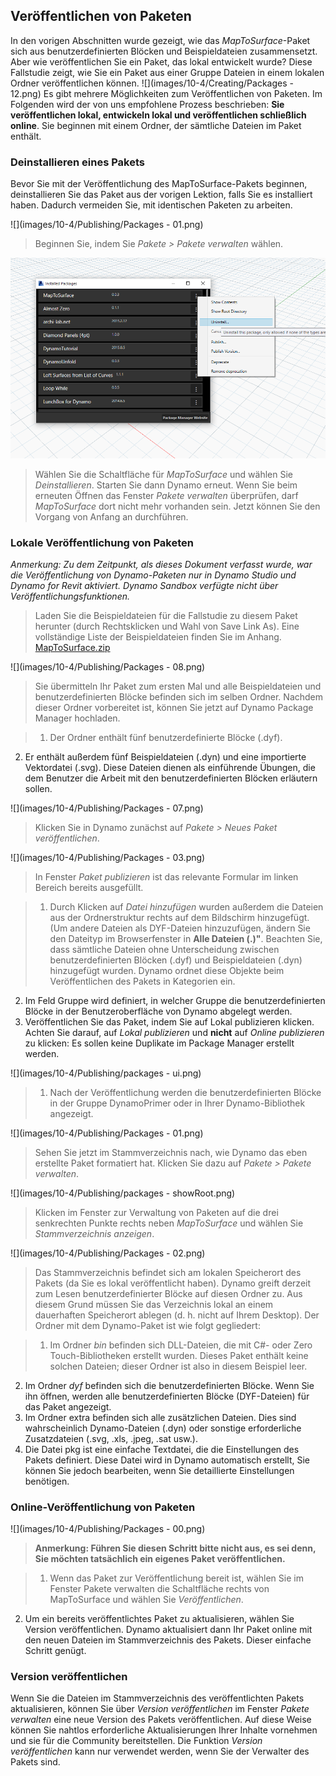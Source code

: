 

## Veröffentlichen von Paketen

In den vorigen Abschnitten wurde gezeigt, wie das *MapToSurface*-Paket sich aus benutzerdefinierten Blöcken und Beispieldateien zusammensetzt. Aber wie veröffentlichen Sie ein Paket, das lokal entwickelt wurde? Diese Fallstudie zeigt, wie Sie ein Paket aus einer Gruppe Dateien in einem lokalen Ordner veröffentlichen können. ![](images/10-4/Creating/Packages - 12.png) Es gibt mehrere Möglichkeiten zum Veröffentlichen von Paketen. Im Folgenden wird der von uns empfohlene Prozess beschrieben: **Sie veröffentlichen lokal, entwickeln lokal und veröffentlichen schließlich online**. Sie beginnen mit einem Ordner, der sämtliche Dateien im Paket enthält.

### Deinstallieren eines Pakets

Bevor Sie mit der Veröffentlichung des MapToSurface-Pakets beginnen, deinstallieren Sie das Paket aus der vorigen Lektion, falls Sie es installiert haben. Dadurch vermeiden Sie, mit identischen Paketen zu arbeiten.

![](images/10-4/Publishing/Packages - 01.png)

> Beginnen Sie, indem Sie *Pakete > Pakete verwalten* wählen.

![](images/10-4/Publishing/uninstall.png)

> Wählen Sie die Schaltfläche für *MapToSurface* und wählen Sie *Deinstallieren*. Starten Sie dann Dynamo erneut. Wenn Sie beim erneuten Öffnen das Fenster *Pakete verwalten* überprüfen, darf *MapToSurface* dort nicht mehr vorhanden sein. Jetzt können Sie den Vorgang von Anfang an durchführen.

### Lokale Veröffentlichung von Paketen

*Anmerkung: Zu dem Zeitpunkt, als dieses Dokument verfasst wurde, war die Veröffentlichung von Dynamo-Paketen nur in Dynamo Studio und Dynamo for Revit aktiviert. Dynamo Sandbox verfügte nicht über Veröffentlichungsfunktionen.*

> Laden Sie die Beispieldateien für die Fallstudie zu diesem Paket herunter (durch Rechtsklicken und Wahl von Save Link As). Eine vollständige Liste der Beispieldateien finden Sie im Anhang. [MapToSurface.zip](datasets/10-4/MapToSurface.zip)

![](images/10-4/Publishing/Packages - 08.png)

> Sie übermitteln Ihr Paket zum ersten Mal und alle Beispieldateien und benutzerdefinierten Blöcke befinden sich im selben Ordner. Nachdem dieser Ordner vorbereitet ist, können Sie jetzt auf Dynamo Package Manager hochladen.

> 1. Der Ordner enthält fünf benutzerdefinierte Blöcke (.dyf).
2. Er enthält außerdem fünf Beispieldateien (.dyn) und eine importierte Vektordatei (.svg). Diese Dateien dienen als einführende Übungen, die dem Benutzer die Arbeit mit den benutzerdefinierten Blöcken erläutern sollen.

![](images/10-4/Publishing/Packages - 07.png)

> Klicken Sie in Dynamo zunächst auf *Pakete > Neues Paket veröffentlichen*.

![](images/10-4/Publishing/Packages - 03.png)

> In Fenster *Paket publizieren* ist das relevante Formular im linken Bereich bereits ausgefüllt.

> 1. Durch Klicken auf *Datei hinzufügen* wurden außerdem die Dateien aus der Ordnerstruktur rechts auf dem Bildschirm hinzugefügt. (Um andere Dateien als DYF-Dateien hinzuzufügen, ändern Sie den Dateityp im Browserfenster in **Alle Dateien (.)"**. Beachten Sie, dass sämtliche Dateien ohne Unterscheidung zwischen benutzerdefinierten Blöcken (.dyf) und Beispieldateien (.dyn) hinzugefügt wurden. Dynamo ordnet diese Objekte beim Veröffentlichen des Pakets in Kategorien ein.
2. Im Feld Gruppe wird definiert, in welcher Gruppe die benutzerdefinierten Blöcke in der Benutzeroberfläche von Dynamo abgelegt werden.
3. Veröffentlichen Sie das Paket, indem Sie auf Lokal publizieren klicken. Achten Sie darauf, auf *Lokal publizieren* und **nicht** auf *Online publizieren* zu klicken: Es sollen keine Duplikate im Package Manager erstellt werden.

![](images/10-4/Publishing/packages - ui.png)

> 1. Nach der Veröffentlichung werden die benutzerdefinierten Blöcke in der Gruppe DynamoPrimer oder in Ihrer Dynamo-Bibliothek angezeigt.

![](images/10-4/Publishing/Packages - 01.png)

> Sehen Sie jetzt im Stammverzeichnis nach, wie Dynamo das eben erstellte Paket formatiert hat. Klicken Sie dazu auf *Pakete > Pakete verwalten*.

![](images/10-4/Publishing/packages - showRoot.png)

> Klicken im Fenster zur Verwaltung von Paketen auf die drei senkrechten Punkte rechts neben *MapToSurface* und wählen Sie *Stammverzeichnis anzeigen*.

![](images/10-4/Publishing/Packages - 02.png)

> Das Stammverzeichnis befindet sich am lokalen Speicherort des Pakets (da Sie es lokal veröffentlicht haben). Dynamo greift derzeit zum Lesen benutzerdefinierter Blöcke auf diesen Ordner zu. Aus diesem Grund müssen Sie das Verzeichnis lokal an einem dauerhaften Speicherort ablegen (d. h. nicht auf Ihrem Desktop). Der Ordner mit dem Dynamo-Paket ist wie folgt gegliedert:

> 1. Im Ordner *bin* befinden sich DLL-Dateien, die mit C#- oder Zero Touch-Bibliotheken erstellt wurden. Dieses Paket enthält keine solchen Dateien; dieser Ordner ist also in diesem Beispiel leer.
2. Im Ordner *dyf* befinden sich die benutzerdefinierten Blöcke. Wenn Sie ihn öffnen, werden alle benutzerdefinierten Blöcke (DYF-Dateien) für das Paket angezeigt.
3. Im Ordner extra befinden sich alle zusätzlichen Dateien. Dies sind wahrscheinlich Dynamo-Dateien (.dyn) oder sonstige erforderliche Zusatzdateien (.svg, .xls, .jpeg, .sat usw.).
4. Die Datei pkg ist eine einfache Textdatei, die die Einstellungen des Pakets definiert. Diese Datei wird in Dynamo automatisch erstellt, Sie können Sie jedoch bearbeiten, wenn Sie detaillierte Einstellungen benötigen.

### Online-Veröffentlichung von Paketen

![](images/10-4/Publishing/Packages - 00.png)

> **Anmerkung: Führen Sie diesen Schritt bitte nicht aus, es sei denn, Sie möchten tatsächlich ein eigenes Paket veröffentlichen.**

> 1. Wenn das Paket zur Veröffentlichung bereit ist, wählen Sie im Fenster Pakete verwalten die Schaltfläche rechts von MapToSurface und wählen Sie *Veröffentlichen*.
2. Um ein bereits veröffentlichtes Paket zu aktualisieren, wählen Sie Version veröffentlichen. Dynamo aktualisiert dann Ihr Paket online mit den neuen Dateien im Stammverzeichnis des Pakets. Dieser einfache Schritt genügt.

### Version veröffentlichen

Wenn Sie die Dateien im Stammverzeichnis des veröffentlichten Pakets aktualisieren, können Sie über *Version veröffentlichen* im Fenster *Pakete verwalten* eine neue Version des Pakets veröffentlichen. Auf diese Weise können Sie nahtlos erforderliche Aktualisierungen Ihrer Inhalte vornehmen und sie für die Community bereitstellen. Die Funktion *Version veröffentlichen* kann nur verwendet werden, wenn Sie der Verwalter des Pakets sind.


